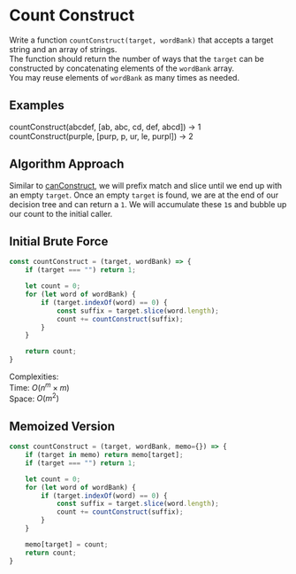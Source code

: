 # Count Construct
Write a function `countConstruct(target, wordBank)` that accepts a target string and an array of strings.  
The function should return the number of ways that the `target` can be constructed by concatenating elements of the `wordBank` array.  
You may reuse elements of `wordBank` as many times as needed.

## Examples
countConstruct(abcdef, [ab, abc, cd, def, abcd]) $\to$ 1  
countConstruct(purple, [purp, p, ur, le, purpl]) $\to$ 2

## Algorithm Approach
Similar to [canConstruct](./07-can-construct.md), we will prefix match and slice until we end up with an empty `target`. Once an empty `target` is found, we are at the end of our decision tree and can return a `1`. We will accumulate these `1`s and bubble up our count to the initial caller. 

## Initial Brute Force
```javascript
const countConstruct = (target, wordBank) => {
    if (target === "") return 1;

    let count = 0;
    for (let word of wordBank) {
        if (target.indexOf(word) == 0) {
            const suffix = target.slice(word.length);
            count += countConstruct(suffix);
        }
    }

    return count;
}
```
Complexities:  
Time: $O(n^m \times m)$  
Space: $O(m^2)$

## Memoized Version
```javascript
const countConstruct = (target, wordBank, memo={}) => {
    if (target in memo) return memo[target];
    if (target === "") return 1;

    let count = 0;
    for (let word of wordBank) {
        if (target.indexOf(word) == 0) {
            const suffix = target.slice(word.length);
            count += countConstruct(suffix);
        }
    }

    memo[target] = count;
    return count;
}
```